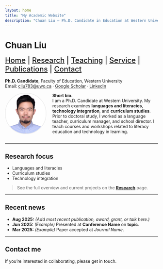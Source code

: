 ```yaml
---
layout: home
title: "My Academic Website"
description: "Chuan Liu — Ph.D. Candidate in Education at Western University. Research in languages and literacies, curriculum studies, and technology integration."
---
```


# Chuan Liu

<!-- Navigation menu -->
<nav style="margin: 1rem 0; font-size: 1.50rem; font-weight: 500;">
  <a href="index.html">Home</a> |
  <a href="research.html">Research</a> |
  <a href="teaching.html">Teaching</a> |
  <a href="service.html">Service</a> |
  <a href="publications.html">Publications</a> |
  <a href="contact.html">Contact</a>
</nav>

**Ph.D. Candidate**, Faculty of Education, Western University  
Email: [cliu783@uwo.ca](mailto:cliu783@uwo.ca) · [Google Scholar](https://scholar.google.com/citations?user=x8g9XdEAAAAJ&hl=en) · [Linkedin](https://www.linkedin.com/in/chuan-liu-39a119199/)

<img src="your-photo.JPG" alt="Portrait of Chuan Liu" style="float:left; margin:0 1.25rem 1rem 0; width:132px; border-radius:66px; border:2px solid #eee;" />

**Short bio.**  
I am a Ph.D. Candidate at Western University. My research examines **languages and literacies**, **technology integration**, and **curriculum studies**. Prior to doctoral study, I worked as a language teacher, curriculum manager, and school director. I teach courses and workshops related to literacy education and technology in learning.

<div style="clear:both"></div>

---

## Research focus

- Languages and literacies  
- Curriculum studies  
- Technology integration  

> See the full overview and current projects on the **[Research](research.html)** page.

---

## Recent news

- **Aug 2025:** _(Add most recent publication, award, grant, or talk here.)_  
- **Jun 2025:** _(Example)_ Presented at **Conference Name** on **topic**.  
- **Mar 2025:** _(Example)_ Paper accepted at *Journal Name*.

---

## Contact me

If you’re interested in collaborating, please get in touch.
